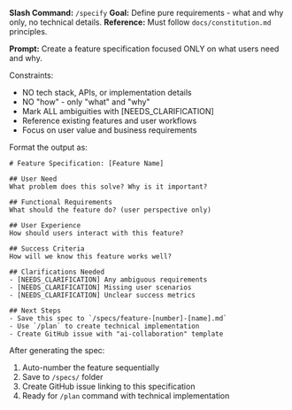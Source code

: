**Slash Command:** `/specify`
**Goal:** Define pure requirements - what and why only, no technical details.
**Reference:** Must follow `docs/constitution.md` principles.

**Prompt:**
Create a feature specification focused ONLY on what users need and why.

Constraints:
- NO tech stack, APIs, or implementation details
- NO "how" - only "what" and "why"  
- Mark ALL ambiguities with [NEEDS_CLARIFICATION]
- Reference existing features and user workflows
- Focus on user value and business requirements

Format the output as:
```
# Feature Specification: [Feature Name]

## User Need
What problem does this solve? Why is it important?

## Functional Requirements  
What should the feature do? (user perspective only)

## User Experience
How should users interact with this feature?

## Success Criteria
How will we know this feature works well?

## Clarifications Needed
- [NEEDS_CLARIFICATION] Any ambiguous requirements
- [NEEDS_CLARIFICATION] Missing user scenarios  
- [NEEDS_CLARIFICATION] Unclear success metrics

## Next Steps
- Save this spec to `/specs/feature-[number]-[name].md`
- Use `/plan` to create technical implementation
- Create GitHub issue with "ai-collaboration" template
```

After generating the spec:
1. Auto-number the feature sequentially
2. Save to `/specs/` folder  
3. Create GitHub issue linking to this specification
4. Ready for `/plan` command with technical implementation
